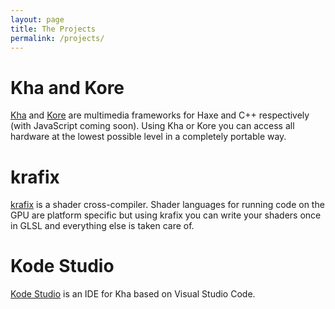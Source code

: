 ```yaml
---
layout: page
title: The Projects
permalink: /projects/
---
```

# Kha and Kore
[Kha](http://kha.tech) and [Kore](https://github.com/KTXSoftware/Kore) are multimedia frameworks for Haxe and C++ respectively (with JavaScript coming soon). Using Kha or Kore you can access all hardware at the lowest possible level in a completely portable way.

# krafix
[krafix](https://github.com/KTXSoftware/krafix) is a shader cross-compiler. Shader languages for running code on the GPU are platform specific but using krafix you can write your shaders once in GLSL and everything else is taken care of.

# Kode Studio
[Kode Studio](https://github.com/KTXSoftware/KodeStudio/releases) is an IDE for Kha based on Visual Studio Code.
